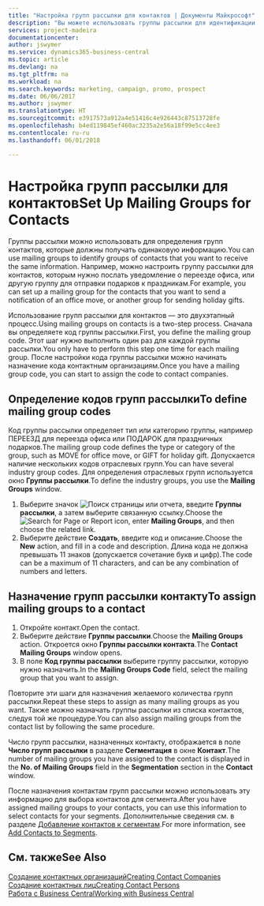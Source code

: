 ```yaml
---
title: "Настройка групп рассылки для контактов | Документы Майкрософт"
description: "Вы можете использовать группы рассылки для идентификации групп контактов, которые должны получать одни и те же сведения, например в рамках маркетинговой кампании."
services: project-madeira
documentationcenter: 
author: jswymer
ms.service: dynamics365-business-central
ms.topic: article
ms.devlang: na
ms.tgt_pltfrm: na
ms.workload: na
ms.search.keywords: marketing, campaign, promo, prospect
ms.date: 06/06/2017
ms.author: jswymer
ms.translationtype: HT
ms.sourcegitcommit: e3917573a912a4e51416c4e926443c87513728fe
ms.openlocfilehash: b4ed119845ef460ac3235a2e56a18f99e5cc4ee3
ms.contentlocale: ru-ru
ms.lasthandoff: 06/01/2018

---
```

# <a name="set-up-mailing-groups-for-contacts"></a><span data-ttu-id="0d9a1-103">Настройка групп рассылки для контактов</span><span class="sxs-lookup"><span data-stu-id="0d9a1-103">Set Up Mailing Groups for Contacts</span></span>
<span data-ttu-id="0d9a1-104">Группы рассылки можно использовать для определения групп контактов, которые должны получать одинаковую информацию.</span><span class="sxs-lookup"><span data-stu-id="0d9a1-104">You can use mailing groups to identify groups of contacts that you want to receive the same information.</span></span> <span data-ttu-id="0d9a1-105">Например, можно настроить группу рассылки для контактов, которым нужно послать уведомление о переезде офиса, или другую группу для отправки подарков к праздникам.</span><span class="sxs-lookup"><span data-stu-id="0d9a1-105">For example, you can set up a mailing group for the contacts that you want to send a notification of an office move, or another group for sending holiday gifts.</span></span>

<span data-ttu-id="0d9a1-106">Использование групп рассылки для контактов — это двухэтапный процесс.</span><span class="sxs-lookup"><span data-stu-id="0d9a1-106">Using mailing groups on contacts is a two-step process.</span></span> <span data-ttu-id="0d9a1-107">Сначала вы определяете код группы рассылки.</span><span class="sxs-lookup"><span data-stu-id="0d9a1-107">First, you define the mailing group code.</span></span> <span data-ttu-id="0d9a1-108">Этот шаг нужно выполнить один раз для каждой группы рассылки.</span><span class="sxs-lookup"><span data-stu-id="0d9a1-108">You only have to perform this step one time for each mailing group.</span></span> <span data-ttu-id="0d9a1-109">После настройки кода группы рассылки можно начинать назначение кода контактным организациям.</span><span class="sxs-lookup"><span data-stu-id="0d9a1-109">Once you have a mailing group code, you can start to assign the code to contact companies.</span></span>

## <a name="to-define-mailing-group-codes"></a><span data-ttu-id="0d9a1-110">Определение кодов групп рассылки</span><span class="sxs-lookup"><span data-stu-id="0d9a1-110">To define mailing group codes</span></span>
<span data-ttu-id="0d9a1-111">Код группы рассылки определяет тип или категорию группы, например ПЕРЕЕЗД для переезда офиса или ПОДАРОК для праздничных подарков.</span><span class="sxs-lookup"><span data-stu-id="0d9a1-111">The mailing group code defines the type or category of the group, such as MOVE for office move, or GIFT for holiday gift.</span></span> <span data-ttu-id="0d9a1-112">Допускается наличие нескольких кодов отраслевых групп.</span><span class="sxs-lookup"><span data-stu-id="0d9a1-112">You can have several industry group codes.</span></span> <span data-ttu-id="0d9a1-113">Для определения отраслевых групп используется окно **Группы рассылки**.</span><span class="sxs-lookup"><span data-stu-id="0d9a1-113">To define the industry groups, you use the **Mailing Groups** window.</span></span>

1. <span data-ttu-id="0d9a1-114">Выберите значок ![Поиск страницы или отчета](media/ui-search/search_small.png "Значок поиска страницы или отчета"), введите **Группы рассылки**, а затем выберите связанную ссылку.</span><span class="sxs-lookup"><span data-stu-id="0d9a1-114">Choose the ![Search for Page or Report](media/ui-search/search_small.png "Search for Page or Report icon") icon, enter **Mailing Groups**, and then choose the related link.</span></span>
2. <span data-ttu-id="0d9a1-115">Выберите действие **Создать**, введите код и описание.</span><span class="sxs-lookup"><span data-stu-id="0d9a1-115">Choose the **New** action, and fill in a code and description.</span></span> <span data-ttu-id="0d9a1-116">Длина кода не должна превышать 11 знаков (допускается сочетание букв и цифр).</span><span class="sxs-lookup"><span data-stu-id="0d9a1-116">The code can be a maximum of 11 characters, and can be any combination of numbers and letters.</span></span>

## <a name="AssignMailGroupContact"></a> <span data-ttu-id="0d9a1-117">Назначение групп рассылки контакту</span><span class="sxs-lookup"><span data-stu-id="0d9a1-117">To assign mailing groups to a contact</span></span>
1. <span data-ttu-id="0d9a1-118">Откройте контакт.</span><span class="sxs-lookup"><span data-stu-id="0d9a1-118">Open the contact.</span></span>
2. <span data-ttu-id="0d9a1-119">Выберите действие **Группы рассылки**.</span><span class="sxs-lookup"><span data-stu-id="0d9a1-119">Choose the **Mailing Groups** action.</span></span> <span data-ttu-id="0d9a1-120">Откроется окно **Группы рассылки контакта**.</span><span class="sxs-lookup"><span data-stu-id="0d9a1-120">The **Contact Mailing Groups** window opens.</span></span>
3. <span data-ttu-id="0d9a1-121">В поле **Код группы рассылки** выберите группу рассылки, которую нужно назначить.</span><span class="sxs-lookup"><span data-stu-id="0d9a1-121">In the **Mailing Groups Code** field, select the mailing group that you want to assign.</span></span>

<span data-ttu-id="0d9a1-122">Повторите эти шаги для назначения желаемого количества групп рассылки.</span><span class="sxs-lookup"><span data-stu-id="0d9a1-122">Repeat these steps to assign as many mailing groups as you want.</span></span> <span data-ttu-id="0d9a1-123">Также можно назначать группы рассылки из списка контактов, следуя той же процедуре.</span><span class="sxs-lookup"><span data-stu-id="0d9a1-123">You can also assign mailing groups from the contact list by following the same procedure.</span></span>

<span data-ttu-id="0d9a1-124">Число групп рассылки, назначенных контакту, отображается в поле **Число групп рассылки** в разделе **Сегментация** в окне **Контакт**.</span><span class="sxs-lookup"><span data-stu-id="0d9a1-124">The number of mailing groups you have assigned to the contact is displayed in the **No. of Mailing Groups** field in the **Segmentation** section in the **Contact** window.</span></span>

<span data-ttu-id="0d9a1-125">После назначения контактам групп рассылки можно использовать эту информацию для выбора контактов для сегмента.</span><span class="sxs-lookup"><span data-stu-id="0d9a1-125">After you have assigned mailing groups to your contacts, you can use this information to select contacts for your segments.</span></span> <span data-ttu-id="0d9a1-126">Дополнительные сведения см. в разделе [Добавление контактов к сегментам](marketing-add-contact-segment.md).</span><span class="sxs-lookup"><span data-stu-id="0d9a1-126">For more information, see [Add Contacts to Segments](marketing-add-contact-segment.md).</span></span>

## <a name="see-also"></a><span data-ttu-id="0d9a1-127">См. также</span><span class="sxs-lookup"><span data-stu-id="0d9a1-127">See Also</span></span>
[<span data-ttu-id="0d9a1-128">Создание контактных организаций</span><span class="sxs-lookup"><span data-stu-id="0d9a1-128">Creating Contact Companies</span></span>](marketing-create-contact-companies.md)  
[<span data-ttu-id="0d9a1-129">Создание контактных лиц</span><span class="sxs-lookup"><span data-stu-id="0d9a1-129">Creating Contact Persons</span></span>](marketing-create-contact-persons.md)  
[<span data-ttu-id="0d9a1-130">Работа с Business Central</span><span class="sxs-lookup"><span data-stu-id="0d9a1-130">Working with Business Central</span></span>](ui-work-product.md)

